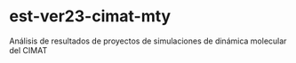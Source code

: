 # est-ver23-cimat-mty
 Análisis de resultados de proyectos de simulaciones de dinámica molecular del CIMAT
